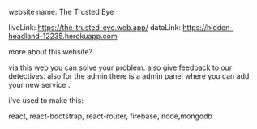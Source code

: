 website name: The Trusted Eye

liveLink: https://the-trusted-eye.web.app/ dataLink: 
https://hidden-headland-12235.herokuapp.com

more about this website?

via this web you can solve your problem. also give feedback to our detectives. also for the admin there is a admin panel where you can add your new service .

i've used to make this:

react, react-bootstrap, react-router, firebase, node,mongodb